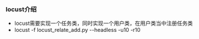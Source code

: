 ### locust介绍
- locust需要实现一个任务类，同时实现一个用户类，在用户类当中注册任务类<br>
- locust -f locust_relate_add.py --headless -u10 -r10